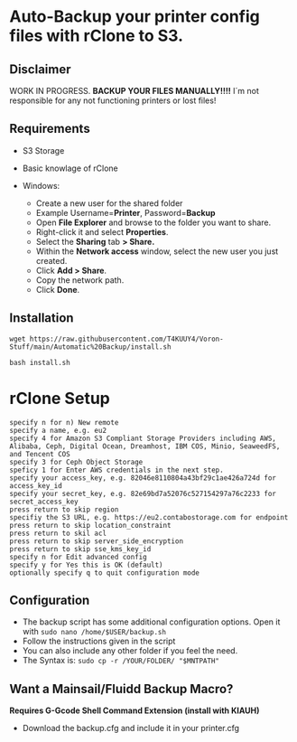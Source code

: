 # Auto-Backup your printer config files with rClone to S3.

## Disclaimer
WORK IN PROGRESS. **BACKUP YOUR FILES MANUALLY!!!!**
I´m not responsible for any not functioning printers or lost files!

## Requirements 
 * S3 Storage
 * Basic knowlage of rClone
 
 * Windows: 
	* Create a new user for the shared folder
	* Example Username=**Printer**, Password=**Backup**
	* Open  **File Explorer**  and browse to the folder you want to share.
	* Right-click it and select  **Properties**.
	* Select the **Sharing** tab **> Share.**
	* Within the  **Network access**  window, select the new user you just created.
	* Click  **Add > Share**.
	* Copy the network path.
	* Click  **Done**.
			

## Installation

    wget https://raw.githubusercontent.com/T4KUUY4/Voron-Stuff/main/Automatic%20Backup/install.sh

    bash install.sh

# rClone Setup
    specify n for n) New remote
    specify a name, e.g. eu2
    specify 4 for Amazon S3 Compliant Storage Providers including AWS, Alibaba, Ceph, Digital Ocean, Dreamhost, IBM COS, Minio, SeaweedFS, and Tencent COS
    specify 3 for Ceph Object Storage
    speficy 1 for Enter AWS credentials in the next step.
    specify your access_key, e.g. 82046e8110804a43bf29c1ae426a724d for access_key_id
    specify your secret_key, e.g. 82e69bd7a52076c527154297a76c2233 for secret_access_key
    press return to skip region
    specifiy the S3 URL, e.g. https://eu2.contabostorage.com for endpoint
    press return to skip location_constraint
    press return to skil acl
    press return to skip server_side_encryption
    press return to skip sse_kms_key_id
    specify n for Edit advanced config
    specify y for Yes this is OK (default)
    optionally specify q to quit configuration mode
## Configuration
* The backup script has some additional configuration options. Open it with `sudo nano /home/$USER/backup.sh`
*  Follow the instructions given in the script
* You can also include any other folder if you feel the need. 
* The Syntax is: `sudo cp -r /YOUR/FOLDER/ "$MNTPATH"`
 
## Want a Mainsail/Fluidd Backup Macro?
**Requires G-Gcode Shell Command Extension (install with KIAUH)**
* Download the backup.cfg and include it in your printer.cfg

